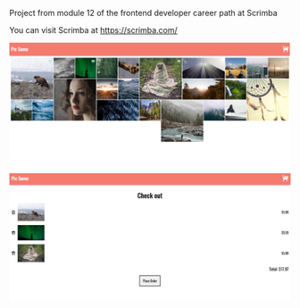 Project from module 12 of the frontend developer career path at Scrimba

You can visit Scrimba at https://scrimba.com/

<img src="final.png" alt="shop-picture" width="550" heigth="550"/>

<img src="final2.png" alt="shop-cart" width="550" heigth="550"/>